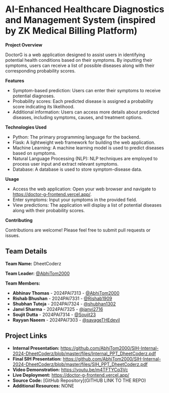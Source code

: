 # AI-Enhanced Healthcare Diagnostics and Management System (inspired by ZK Medical Billing Platform)
**Project Overview** 

DoctorG is a web application designed to assist users in identifying potential health conditions based on their symptoms. By inputting their symptoms, users can receive a list of possible diseases along with their corresponding probability scores.

**Features**

- Symptom-based prediction: Users can enter their symptoms to receive potential diagnoses.
- Probability scores: Each predicted disease is assigned a probability score indicating its likelihood.
- Additional information: Users can access more details about predicted diseases, including symptoms, causes, and treatment options.

**Technologies Used**

- Python: The primary programming language for the backend.
- Flask: A lightweight web framework for building the web application.
- Machine Learning: A machine learning model is used to predict diseases based on symptoms.
- Natural Language Processing (NLP): NLP techniques are employed to process user input and extract relevant symptoms.
- Database: A database is used to store symptom-disease data.


**Usage**

- Access the web application: Open your web browser and navigate to https://doctor-g-frontend.vercel.app/.
- Enter symptoms: Input your symptoms in the provided field.
- View predictions: The application will display a list of potential diseases along with their probability scores.

**Contributing**

Contributions are welcome! Please feel free to submit pull requests or issues.

## Team Details

**Team Name:** DheetCoderz

**Team Leader:** [@AbhiTom2000](https://github.com/AbhiTom2000)

**Team Members:**

- **Abhinav Thomas** - 2024PAI7313 - [@AbhiTom2000](https://github.com/AbhiTom2000)
- **Rishab Bhushan** - 2024PAI7331 - [@Rishab1909](https://github.com/Rishab1909)
- **Shubhan Tuteja** - 2024PAI7324 - [@shubhan1302](https://github.com/shubhan1302)
- **Janvi Sharma** - 2024PAI7325 - [@janvi2716](https://github.com/janvi2716)
- **Soujit Dutta** - 2024PAI7314 - [@Soujit23](https://github.com/Soujit23)
- **Rayyan Naeem** - 2024PAI7303 - [@savageTHEdevil](https://github.com/savageTHEdevil)

## Project Links

- **Internal Presentation:** https://github.com/AbhiTom2000/SIH-Internal-2024-DheetCoderz/blob/master/files/Internal_PPT_DheetCoderz.pdf
- **Final SIH Presentation:** https://github.com/AbhiTom2000/SIH-Internal-2024-DheetCoderz/blob/master/files/SIH_PPT_DheetCoderz.pdf
- **Video Demonstration:** https://youtu.be/m4TFTYCq3Vc
- **Live Deployment:** https://doctor-g-frontend.vercel.app/
- **Source Code:** [GitHub Repository](GITHUB LINK TO THE REPO)
- **Additional Resources:** NONE
